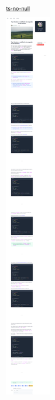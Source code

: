 [ts-no-null](https://bobbyhadz.com/blog/typescript-type-undefined-is-not-assignable-to-type-boolean)

![ts-no-null](../images/ts-no-null-assertion.png)